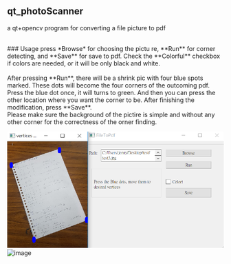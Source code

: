 ## qt_photoScanner
a qt+opencv program for converting a file picture to pdf 

<br>
### Usage
press *Browse* for choosing the pictu re, **Run** for corner detecting, and **Save** for save to pdf. 
Check the **Colorful** checkbox if colors are needed, or it will be only black and white.<br>
<br>
After pressing **Run**, there will be a shrink pic with four blue spots marked. These dots will become the four corners of the outcoming pdf.
Press the blue dot once, it will turns to green. And then you can press the other location where you want the corner to be. After finishing
the modification, press **Save**.
<br>
Please make sure the background of the pictire is simple and without any other corner for the correctness of the orner finding.


![image](https://github.com/csinrn/qt_photoScanner/blob/master/pic.png)
![image](https://github.com/csinrn/qt_photoScanner/blob/master/pdf_pic.png)
